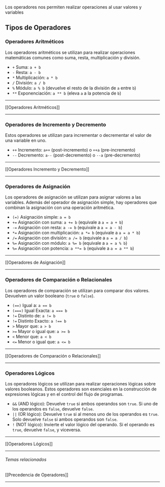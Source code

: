 Los operadores nos permiten realizar operaciones al usar valores y variables

## Tipos de Operadores

### Operadores Aritméticos
Los operadores aritméticos se utilizan para realizar operaciones matemáticas comunes como suma, resta, multiplicación y división.

- `+` Suma: `a + b`
- `-` Resta: `a - b`
- `*` Multiplicación: `a * b`
- `/` División: `a / b`
- `%` Módulo: `a % b` (devuelve el resto de la división de `a` entre `b`)
- `**` Exponenciación: `a ** b` (eleva `a` a la potencia de `b`)

****
[[Operadores Aritméticos]]
****

### Operadores de Incremento y Decremento
Estos operadores se utilizan para incrementar o decrementar el valor de una variable en uno.

- `++` Incremento: `a++` (post-incremento) o `++a` (pre-incremento)
- `--` Decremento: `a--` (post-decremento) o `--a` (pre-decremento)

****
[[Operadores Incremento y Decremento]]
****

### Operadores de Asignación
Los operadores de asignación se utilizan para asignar valores a las variables. Además del operador de asignación simple, hay operadores que combinan la asignación con una operación aritmética.

- `(=)` Asignación simple: `a = b`
- `+=` Asignación con suma: `a += b` (equivale a `a = a + b`)
- `-=` Asignación con resta: `a -= b` (equivale a `a = a - b`)
- `*=` Asignación con multiplicación: `a *= b` (equivale a `a = a * b`)
- `/=` Asignación con división: `a /= b` (equivale a `a = a / b`)
- `%=` Asignación con módulo: `a %= b` (equivale a `a = a % b`)
- `%=` Asignación con potencia: `a **= b` (equivale a `a = a ** b`)

****
[[Operadores de Asignación]]
****
<!--SR:!2024-07-22,3,250!2000-01-01,1,250-->

### Operadores de Comparación o Relacionales
Los operadores de comparación se utilizan para comparar dos valores. Devuelven un valor booleano (`true` o `false`).

- `(==)` Igual a: `a == b`
- `(===)` Igual Exacta: `a === b`
- `!=` Distinto de: `a != b`
- `!=` Distinto Exacto: `a !== b`
- `>` Mayor que: `a > b`
- `>=` Mayor o igual que: `a >= b`
- `<` Menor que: `a < b`
- `<=` Menor o igual que: `a <= b`

****
[[Operadores de Comparación o Relacionales]]
****
### Operadores Lógicos
Los operadores lógicos se utilizan para realizar operaciones lógicas sobre valores booleanos. Estos operadores son esenciales en la construcción de expresiones lógicas y en el control del flujo de programas.

- `&&` (AND lógico): Devuelve `true` si ambos operandos son `true`. Si uno de los operandos es `false`, devuelve `false`.
- `||` (OR lógico): Devuelve `true` si al menos uno de los operandos es `true`. Solo devuelve `false` si ambos operandos son `false`.
- `!` (NOT lógico): Invierte el valor lógico del operando. Si el operando es `true`, devuelve `false`, y viceversa.

****

[[Operadores Lógicos]]

****

###### Temas relacionados
[[Precedencia de Operadores]]

****
